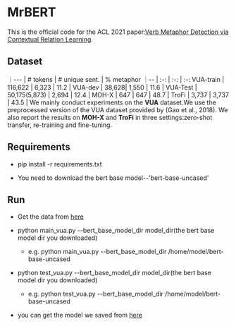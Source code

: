 # MrBERT

This is the official code for the ACL 2021 paper:[Verb Metaphor Detection via Contextual Relation Learning](hhh).
## Dataset 
｜--- | # tokens | # unique sent. | % metaphor
｜-- | :-: | :-: | :-: 
VUA-train | 116,622 | 6,323 | 11.2 | 
VUA-dev | 38,628| 1,550 | 11.6 |
VUA-Test | 50,175(5,873) | 2,694 | 12.4 |
MOH-X | 647 | 647 | 48.7 | 
TroFi | 3,737 | 3,737 | 43.5 |
We mainly conduct experiments on the **VUA** dataset.We use the preprocessed version of the VUA dataset provided by (Gao et al., 2018).
We also report the results on **MOH-X** and **TroFi** in three settings:zero-shot transfer, re-training and fine-tuning.
## Requirements
* pip install -r requirements.txt

* You need to download the bert base model--'bert-base-uncased'

## Run

* Get the data from [here](https://drive.google.com/drive/folders/13_MRmZryGhCf8ngBs57oCMH9KD83ZImu?usp=sharing)

* python main_vua.py --bert_base_model_dir model_dir(the bert base model dir you downloaded)
    * e.g. python main_vua.py --bert_base_model_dir /home/model/bert-base-uncased
    
* python test_vua.py --bert_base_model_dir model_dir(the bert base model dir you downloaded)
    * e.g. python test_vua.py --bert_base_model_dir /home/model/bert-base-uncased
    
* you can get the model we saved from [here](hhh)
